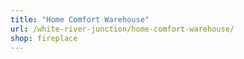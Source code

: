 ```yaml
---
title: "Home Comfort Warehouse"
url: /white-river-junction/home-comfort-warehouse/
shop: fireplace
---
```

